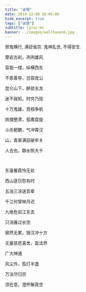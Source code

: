 ```yaml
---
title: "迷僧"
date: 2019-12-08 16:05:00
hide_excerpt: true
tags: ["迷僧"]
subtitle: lyric-ms
banner: ../images/wallhaven6.jpg
---
```


邪鬼横行, 满目佞宗.
鬼神乱世, 不得安生.

<!-- more -->

摩岩古刹，冽冽雄风

容我一缕，纵横西东

不患善导，岂容庞公

昆仑山下，醉锁五龙

迷不我知，时穷乃现

十万鬼雄，竞相争帆

旍旗整肃，孤鹰盘旋

斗杀魍魉，气冲霄汉

山，青翠满目破牢关

人去也，静水照大千

<br>

东瀛餐霞怜无处

西山逐日怨有时

五浊三涂迷吾辈

千江何曾映月迟

九绝危岩江东去

只消雁过长空

廓然无累，银汉冲十方

无量慈悲喜舍，盈法界

广大神通

风尘外，孤灯半盏

万法尽归宗

须在意，澄怀解真空
